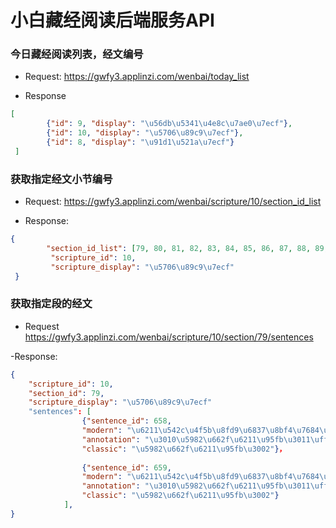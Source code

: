 # 小白藏经阅读后端服务API

### 今日藏经阅读列表，经文编号

- Request: https://gwfy3.applinzi.com/wenbai/today_list

- Response
```json
[
		{"id": 9, "display": "\u56db\u5341\u4e8c\u7ae0\u7ecf"}, 
		{"id": 10, "display": "\u5706\u89c9\u7ecf"},
	    {"id": 8, "display": "\u91d1\u521a\u7ecf"}
 ]
```

### 获取指定经文小节编号

- Request: https://gwfy3.applinzi.com/wenbai/scripture/10/section_id_list

- Response:
```json
{
		"section_id_list": [79, 80, 81, 82, 83, 84, 85, 86, 87, 88, 89, 90, 91],
		 "scripture_id": 10, 
		 "scripture_display": "\u5706\u89c9\u7ecf"
 }
```

### 获取指定段的经文

- Request https://gwfy3.applinzi.com/wenbai/scripture/10/section/79/sentences

-Response:

```json
{
	"scripture_id": 10, 
	"section_id": 79, 
	"scripture_display": "\u5706\u89c9\u7ecf"
	"sentences": [
				{"sentence_id": 658, 
				"modern": "\u6211\u542c\u4f5b\u8fd9\u6837\u8bf4\u7684\u3002", 
				"annotation": "\u3010\u5982\u662f\u6211\u95fb\u3011\uff1a\u5373", 
				"classic": "\u5982\u662f\u6211\u95fb\u3002"}，
				
				{"sentence_id": 659, 
				"modern": "\u6211\u542c\u4f5b\u8fd9\u6837\u8bf4\u7684\u3002", 
				"annotation": "\u3010\u5982\u662f\u6211\u95fb\u3011\uff1a\u5373", 
				"classic": "\u5982\u662f\u6211\u95fb\u3002"}
			], 
}
```



